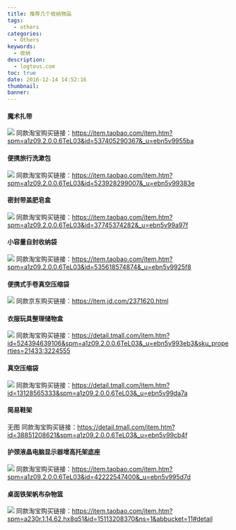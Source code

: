 ```yaml
---
title: 推荐几个收纳物品
tags:
  - others
categories:
  - Others
keywords:
  - 收纳
description:
  - logtous.com
toc: true
date: 2016-12-14 14:52:16
thumbnail:
banner:
---
```


#### 魔术扎带
![](https://img.alicdn.com/imgextra/i2/671836971/TB2bpgFXurAQeBjSZFrXXbSvFXa_!!671836971.jpg)
同款淘宝购买链接：https://item.taobao.com/item.htm?spm=a1z09.2.0.0.6TeL03&id=537405290367&_u=ebn5v9955ba
<!-- more -->

#### 便携旅行洗漱包
![](https://img.alicdn.com/imgextra/i1/17112733/TB21alZgVXXXXaUXXXXXXXXXXXX_!!17112733.jpg)
同款淘宝购买链接：https://item.taobao.com/item.htm?spm=a1z09.2.0.0.6TeL03&id=523928299007&_u=ebn5v99383e


#### 密封带盖肥皂盒
![](https://img.alicdn.com/imgextra/i4/17112733/T2PrrTXCFXXXXXXXXX_!!17112733.jpg)
同款淘宝购买链接：https://item.taobao.com/item.htm?spm=a1z09.2.0.0.6TeL03&id=37745374282&_u=ebn5v99a97f

#### 小容量自封收纳袋
![](https://img.alicdn.com/imgextra/i2/17112733/TB2tyTWaNbxQeBjy1XdXXXVBFXa_!!17112733.jpg)
同款淘宝购买链接：https://item.taobao.com/item.htm?spm=a1z09.2.0.0.6TeL03&id=535618574874&_u=ebn5v9925f8

#### 便携式手卷真空压缩袋
![](https://img20.360buyimg.com/vc/jfs/t2773/335/1770684768/472642/ac9e0ffd/57496e52N74e5c326.jpg)
同款京东购买链接：https://item.jd.com/2371620.html

#### 衣服玩具整理储物盒
![](https://img.alicdn.com/imgextra/i2/369362777/TB2UqGlbr5K.eBjy0FfXXbApVXa_!!369362777.jpg)
同款淘宝购买链接：https://detail.tmall.com/item.htm?id=524394639106&spm=a1z09.2.0.0.6TeL03&_u=ebn5v993eb3&sku_properties=21433:3224555

#### 真空压缩袋
![](https://img.alicdn.com/imgextra/i1/771184756/TB2mvGmrVXXXXc2XpXXXXXXXXXX_!!771184756.jpg)
同款淘宝购买链接：https://detail.tmall.com/item.htm?id=13128565333&spm=a1z09.2.0.0.6TeL03&_u=ebn5v99da7a

#### 简易鞋架
无图
同款淘宝购买链接：https://detail.tmall.com/item.htm?id=38851208621&spm=a1z09.2.0.0.6TeL03&_u=ebn5v99cb4f

#### 护颈液晶电脑显示器增高托架底座
![](https://img.alicdn.com/imgextra/i1/1767665722/TB2TjgfipXXXXaCXXXXXXXXXXXX_!!1767665722.jpg)
同款淘宝购买链接：https://item.taobao.com/item.htm?spm=a1z09.2.0.0.6TeL03&id=42222547400&_u=ebn5v995d7d

#### 桌面铁架帆布杂物篮
![](http://7xtlfa.com1.z0.glb.clouddn.com/static/images/%E7%AE%80%E6%98%93%E6%94%B6%E7%BA%B3%E6%9E%B6.JPG)
同款淘宝购买链接：https://item.taobao.com/item.htm?spm=a230r.1.14.62.hx8q51&id=15113208370&ns=1&abbucket=11#detail
